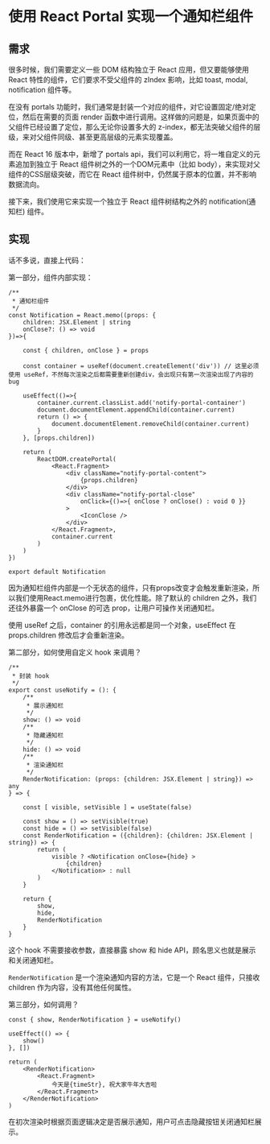 

# 使用 React Portal 实现一个通知栏组件

## 需求

很多时候，我们需要定义一些 DOM 结构独立于 React 应用，但又要能够使用 React 特性的组件，它们要求不受父组件的 zIndex 影响，比如 toast, modal, notification 组件等。

在没有 portals 功能时，我们通常是封装一个对应的组件，对它设置固定/绝对定位，然后在需要的页面 render 函数中进行调用。这样做的问题是，如果页面中的父组件已经设置了定位，那么无论你设置多大的 z-index，都无法突破父组件的层级，来对父组件同级、甚至更高层级的元素实现覆盖。

而在 React 16 版本中，新增了 portals api，我们可以利用它，将一堆自定义的元素追加到独立于 React 组件树之外的一个DOM元素中（比如 body），来实现对父组件的CSS层级突破，而它在 React 组件树中，仍然属于原本的位置，并不影响数据流向。

接下来，我们使用它来实现一个独立于 React 组件树结构之外的 notification(通知栏) 组件。

## 实现

话不多说，直接上代码：

第一部分，组件内部实现：

```tsx
/**
 * 通知栏组件
 */
const Notification = React.memo((props: {
	children: JSX.Element | string
	onClose?: () => void
})=>{

	const { children, onClose } = props

	const container = useRef(document.createElement('div')) // 这里必须使用 useRef，不然每次渲染之后都需要重新创建div，会出现只有第一次渲染出现了内容的bug

	useEffect(()=>{
		container.current.classList.add('notify-portal-container')
		document.documentElement.appendChild(container.current)
		return () => {
			document.documentElement.removeChild(container.current)
		}
	}, [props.children])

	return (
		ReactDOM.createPortal(
			<React.Fragment>
				<div className="notify-portal-content">
					{props.children}
				</div>
				<div className="notify-portal-close"
					onClick={()=>{ onClose ? onClose() : void 0 }}
				>
					<IconClose />
				</div>
			</React.Fragment>,
			container.current
		)
	)
})

export default Notification
```

因为通知栏组件内部是一个无状态的组件，只有props改变才会触发重新渲染，所以我们使用React.memo进行包裹，优化性能。除了默认的 children 之外，我们还往外暴露一个 onClose 的可选 prop，让用户可操作关闭通知栏。

使用 useRef 之后，container 的引用永远都是同一个对象，useEffect 在 props.children 修改后才会重新渲染。

第二部分，如何使用自定义 hook 来调用？

```tsx
/**
 * 封装 hook
 */
export const useNotify = (): {
	/**
	 * 展示通知栏
	 */
	show: () => void
	/**
	 * 隐藏通知栏
	 */
	hide: () => void
	/**
	 * 渲染通知栏
	 */
	RenderNotification: (props: {children: JSX.Element | string}) => any
} => {

	const [ visible, setVisible ] = useState(false)

	const show = () => setVisible(true)
	const hide = () => setVisible(false)
	const RenderNotification = ({children}: {children: JSX.Element | string}) => {
		return (
			visible ? <Notification onClose={hide} >
				{children}
			</Notification> : null
		)
	}

	return {
		show,
		hide,
		RenderNotification
	}
}
```

这个 hook 不需要接收参数，直接暴露 show 和 hide API，顾名思义也就是展示和关闭通知栏。

`RenderNotification` 是一个渲染通知内容的方法，它是一个 React 组件，只接收 children 作为内容，没有其他任何属性。

第三部分，如何调用？

```tsx
const { show, RenderNotification } = useNotify()

useEffect(() => {
	show()
}, [])

return (
	<RenderNotification>
		<React.Fragment>
			今天是{timeStr}, 祝大家牛年大吉啦
		</React.Fragment>
	</RenderNotification>
)
```

在初次渲染时根据页面逻辑决定是否展示通知，用户可点击隐藏按钮关闭通知栏展示。